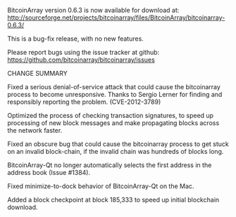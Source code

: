 BitcoinArray version 0.6.3 is now available for download at:
  http://sourceforge.net/projects/bitcoinarray/files/BitcoinArray/bitcoinarray-0.6.3/

This is a bug-fix release, with no new features.

Please report bugs using the issue tracker at github:
  https://github.com/bitcoinarray/bitcoinarray/issues

CHANGE SUMMARY

Fixed a serious denial-of-service attack that could cause the
bitcoinarray process to become unresponsive. Thanks to Sergio Lerner
for finding and responsibly reporting the problem. (CVE-2012-3789)

Optimized the process of checking transaction signatures, to
speed up processing of new block messages and make propagating
blocks across the network faster.

Fixed an obscure bug that could cause the bitcoinarray process to get
stuck on an invalid block-chain, if the invalid chain was
hundreds of blocks long.

BitcoinArray-Qt no longer automatically selects the first address
in the address book (Issue #1384).

Fixed minimize-to-dock behavior of BitcoinArray-Qt on the Mac.

Added a block checkpoint at block 185,333 to speed up initial
blockchain download.
